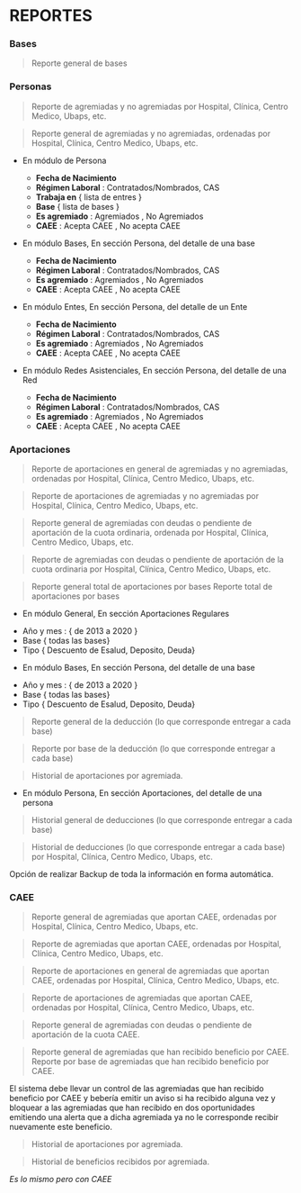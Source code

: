 # REPORTES

### Bases
> Reporte general de bases

### Personas

> Reporte de agremiadas y no agremiadas por Hospital, Clínica, Centro Medico, Ubaps, etc.
  
> Reporte general de agremiadas y no agremiadas, ordenadas por Hospital, Clínica, Centro Medico, Ubaps, etc.
  
* En módulo de Persona 
  
  - **Fecha de Nacimiento**
  - **Régimen Laboral** : Contratados/Nombrados, CAS
  - **Trabaja en** { lista de entres }
  - **Base** { lista de bases }
  - **Es agremiado** : Agremiados , No Agremiados
  - **CAEE** : Acepta CAEE , No acepta CAEE

* En módulo Bases, En sección Persona, del detalle de una base

  - **Fecha de Nacimiento**
  - **Régimen Laboral** : Contratados/Nombrados, CAS
  - **Es agremiado** : Agremiados , No Agremiados
  - **CAEE** : Acepta CAEE , No acepta CAEE

* En módulo Entes, En sección Persona, del detalle de un Ente

  - **Fecha de Nacimiento**
  - **Régimen Laboral** : Contratados/Nombrados, CAS
  - **Es agremiado** : Agremiados , No Agremiados
  - **CAEE** : Acepta CAEE , No acepta CAEE

* En módulo Redes Asistenciales, En sección Persona, del detalle de una Red

  - **Fecha de Nacimiento**
  - **Régimen Laboral** : Contratados/Nombrados, CAS
  - **Es agremiado** : Agremiados , No Agremiados
  - **CAEE** : Acepta CAEE , No acepta CAEE
  
### Aportaciones

>  Reporte de aportaciones en general de agremiadas y no agremiadas, ordenadas por Hospital, Clínica, Centro Medico, Ubaps, etc.

> Reporte de aportaciones de agremiadas y no agremiadas por Hospital, Clínica, Centro Medico, Ubaps, etc.

> Reporte general de agremiadas con deudas o pendiente de aportación de la cuota ordinaria, ordenada por Hospital, Clínica, Centro Medico, Ubaps, etc.

> Reporte de agremiadas con deudas o pendiente de aportación de la cuota ordinaria por Hospital, Clínica, Centro Medico, Ubaps, etc.

> Reporte general total de aportaciones por bases
> Reporte total de aportaciones por bases
  
* En módulo General, En sección Aportaciones Regulares
 - Año y mes : { de 2013 a 2020 }
 - Base { todas las bases}
 - Tipo { Descuento de Esalud, Deposito, Deuda}

* En módulo Bases, En sección Persona, del detalle de una base
 - Año y mes : { de 2013 a 2020 }
 - Base { todas las bases}
 - Tipo { Descuento de Esalud, Deposito, Deuda}



> Reporte general de la deducción (lo que corresponde entregar a cada base)  

> Reporte por base de la deducción (lo que corresponde entregar a cada base)  


>  Historial de aportaciones por agremiada.

* En módulo Persona, En sección Aportaciones, del detalle de una persona


> Historial general de deducciones (lo que corresponde entregar a cada base)  

> Historial de deducciones (lo que corresponde entregar a cada base) por Hospital, Clínica, Centro Medico, Ubaps, etc. 

Opción de realizar Backup de toda la información en forma automática.


### CAEE

> Reporte general de agremiadas que aportan CAEE, ordenadas por Hospital, Clínica, Centro Medico, Ubaps, etc.

> Reporte de agremiadas que aportan CAEE, ordenadas por Hospital, Clínica, Centro Medico, Ubaps, etc.

> Reporte de aportaciones en general de agremiadas que aportan CAEE, ordenadas por Hospital, Clínica, Centro Medico, Ubaps, etc.

> Reporte de aportaciones de agremiadas que aportan CAEE, ordenadas por Hospital, Clínica, Centro Medico, Ubaps, etc.

> Reporte general de agremiadas con deudas o pendiente de aportación de la cuota CAEE.

> Reporte general de agremiadas que han recibido beneficio por CAEE.
> Reporte por base de agremiadas que han recibido beneficio por CAEE.

El sistema debe llevar un control de las agremiadas que han recibido beneficio por CAEE y bebería emitir un aviso si ha recibido alguna vez y bloquear a las agremiadas que han recibido en dos oportunidades emitiendo una alerta que a dicha agremiada ya no le corresponde recibir nuevamente este beneficio.

> Historial de aportaciones por agremiada.

> Historial de beneficios recibidos por agremiada.

_Es lo mismo pero con CAEE_